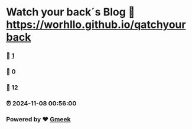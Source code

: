 # Watch your back´s Blog  :link: https://worhllo.github.io/qatchyourback 
### :page_facing_up: [1](https://worhllo.github.io/qatchyourback/tag.html) 
### :speech_balloon: 0 
### :hibiscus: 12 
### :alarm_clock: 2024-11-08 00:56:00 
### Powered by :heart: [Gmeek](https://github.com/Meekdai/Gmeek)
